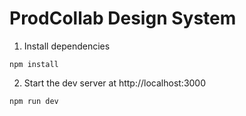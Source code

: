 # ProdCollab Design System

1. Install dependencies
```
npm install
```
2. Start the dev server at http://localhost:3000
```
npm run dev
```
